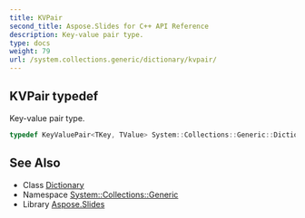 ```yaml
---
title: KVPair
second_title: Aspose.Slides for C++ API Reference
description: Key-value pair type.
type: docs
weight: 79
url: /system.collections.generic/dictionary/kvpair/
---
```

## KVPair typedef


Key-value pair type.

```cpp
typedef KeyValuePair<TKey, TValue> System::Collections::Generic::Dictionary< TKey, TValue >::KVPair
```

## See Also

* Class [Dictionary](../)
* Namespace [System::Collections::Generic](../../)
* Library [Aspose.Slides](../../../)